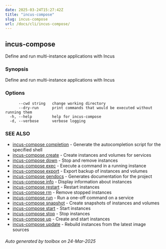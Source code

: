 ```yaml
---
date: 2025-03-24T15:27:42Z
title: "incus-compose"
slug: incus-compose
url: /docs/cli/incus-compose/
---
```

## incus-compose

Define and run multi-instance applications with Incus

### Synopsis

Define and run multi-instance applications with Incus

### Options

```
      --cwd string   change working directory
      --dry-run      print commands that would be executed without running them
  -h, --help         help for incus-compose
  -d, --verbose      verbose logging
```

### SEE ALSO

* [incus-compose completion](incus-compose/docs/cli/incus-compose_completion/)	 - Generate the autocompletion script for the specified shell
* [incus-compose create](incus-compose/docs/cli/incus-compose_create/)	 - Create instances and volumes for services
* [incus-compose down](incus-compose/docs/cli/incus-compose_down/)	 - Stop and remove instances
* [incus-compose exec](incus-compose/docs/cli/incus-compose_exec/)	 - Execute a command in a running instance
* [incus-compose export](incus-compose/docs/cli/incus-compose_export/)	 - Export backup of instances and volumes
* [incus-compose gendocs](incus-compose/docs/cli/incus-compose_gendocs/)	 - Generates documentation for the project
* [incus-compose info](incus-compose/docs/cli/incus-compose_info/)	 - Display information about instances
* [incus-compose restart](incus-compose/docs/cli/incus-compose_restart/)	 - Restart instances
* [incus-compose rm](incus-compose/docs/cli/incus-compose_rm/)	 - Remove stopped instances
* [incus-compose run](incus-compose/docs/cli/incus-compose_run/)	 - Run a one-off command on a service
* [incus-compose snapshot](incus-compose/docs/cli/incus-compose_snapshot/)	 - Create snapshots of instances and volumes
* [incus-compose start](incus-compose/docs/cli/incus-compose_start/)	 - Start instances
* [incus-compose stop](incus-compose/docs/cli/incus-compose_stop/)	 - Stop instances
* [incus-compose up](incus-compose/docs/cli/incus-compose_up/)	 - Create and start instances
* [incus-compose update](incus-compose/docs/cli/incus-compose_update/)	 - Rebuild instances from the latest image sources

###### Auto generated by toolbox on 24-Mar-2025
